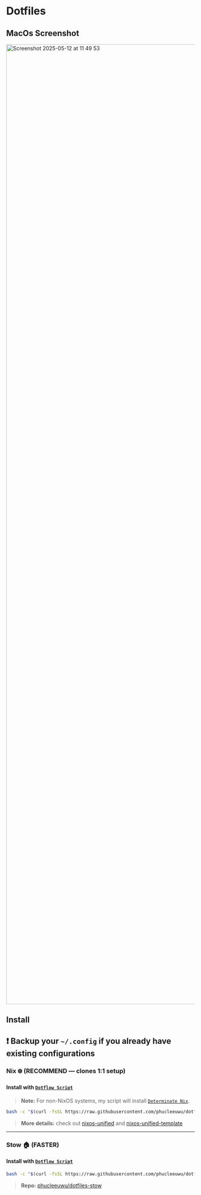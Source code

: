 # **Dotfiles**

## MacOs Screenshot

<img width="2560" alt="Screenshot 2025-05-12 at 11 49 53" src="https://github.com/user-attachments/assets/2914c54d-a80f-4915-8bed-61b1370321da" />

## **Install**

## ❗ Backup your `~/.config` if you already have existing configurations

### Nix ❄️ (RECOMMEND — clones 1:1 setup)

#### Install with [`Dotflow Script`](https://github.com/phucleeuwu/dotflow)

> **Note:** For non-NixOS systems, my script will install [`Determinate Nix`](https://github.com/DeterminateSystems/nix-installer#installation).

```bash
bash -c "$(curl -fsSL https://raw.githubusercontent.com/phucleeuwu/dotflow/main/nix.sh)"
```

> **More details:** check out [nixos-unified](https://nixos-unified.org/) and [nixos-unified-template](https://github.com/juspay/nixos-unified-template)

---

### Stow 🏠 (FASTER)

#### Install with [`Dotflow Script`](https://github.com/phucleeuwu/dotflow)

```bash
bash -c "$(curl -fsSL https://raw.githubusercontent.com/phucleeuwu/dotflow/main/stow.sh)"
```

> **Repo:** [phucleeuwu/dotfiles-stow](https://github.com/phucleeuwu/dotfiles-stow)
